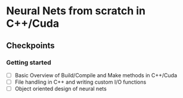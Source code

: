 # Neural Nets from scratch in C++/Cuda

## Checkpoints

### Getting started
- [ ] Basic Overview of Build/Compile and Make methods in C++/Cuda
- [ ] File handling in C++ and writing custom I/O functions
- [ ] Object oriented design of neural nets